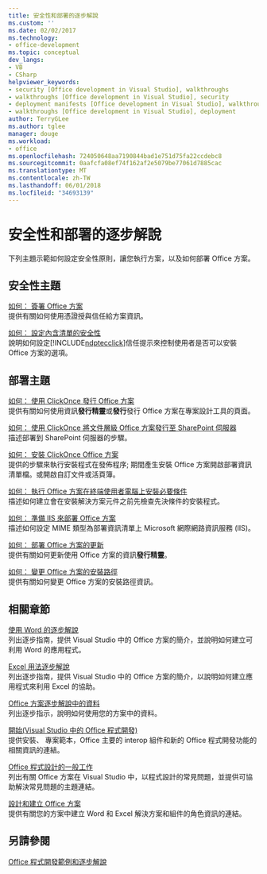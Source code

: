 ```yaml
---
title: 安全性和部署的逐步解說
ms.custom: ''
ms.date: 02/02/2017
ms.technology:
- office-development
ms.topic: conceptual
dev_langs:
- VB
- CSharp
helpviewer_keywords:
- security [Office development in Visual Studio], walkthroughs
- walkthroughs [Office development in Visual Studio], security
- deployment manifests [Office development in Visual Studio], walkthroughs
- walkthroughs [Office development in Visual Studio], deployment
author: TerryGLee
ms.author: tglee
manager: douge
ms.workload:
- office
ms.openlocfilehash: 724050648aa7190844bad1e751d75fa22ccdebc8
ms.sourcegitcommit: 0aafcfa08ef74f162af2e5079be77061d7885cac
ms.translationtype: MT
ms.contentlocale: zh-TW
ms.lasthandoff: 06/01/2018
ms.locfileid: "34693139"
---
```

# <a name="security-and-deployment-walkthroughs"></a>安全性和部署的逐步解說
  下列主題示範如何設定安全性原則，讓您執行方案，以及如何部署 Office 方案。  
  
## <a name="security-topics"></a>安全性主題  
 [如何： 簽署 Office 方案](../vsto/how-to-sign-office-solutions.md)  
 提供有關如何使用憑證授與信任給方案資訊。  
  
 [如何： 設定內含清單的安全性](../vsto/how-to-configure-inclusion-list-security.md)  
 說明如何設定[!INCLUDE[ndptecclick](../vsto/includes/ndptecclick-md.md)]信任提示來控制使用者是否可以安裝 Office 方案的選項。  
  
## <a name="deployment-topics"></a>部署主題  
 [如何： 使用 ClickOnce 發行 Office 方案](http://msdn.microsoft.com/en-us/2b6c247e-bc04-4ce4-bb64-c4e79bb3d5b8)  
 提供有關如何使用資訊**發行精靈**或**發行**發行 Office 方案在專案設計工具的頁面。  
  
 [如何： 使用 ClickOnce 將文件層級 Office 方案發行至 SharePoint 伺服器](http://msdn.microsoft.com/en-us/2408e809-fb78-42a1-9152-00afa1522e58)  
 描述部署到 SharePoint 伺服器的步驟。  
  
 [如何： 安裝 ClickOnce Office 方案](http://msdn.microsoft.com/en-us/14702f48-9161-4190-994c-78211fe18065)  
 提供的步驟來執行安裝程式在發佈程序; 期間產生安裝 Office 方案開啟部署資訊清單檔。或開啟自訂文件或活頁簿。  
  
 [如何： 執行 Office 方案在終端使用者電腦上安裝必要條件](http://msdn.microsoft.com/en-us/74dd2c52-838f-4abf-b2b4-4d7b0c2a0a98)  
 描述如何建立會在安裝解決方案元件之前先檢查先決條件的安裝程式。  
  
 [如何： 準備 IIS 來部署 Office 方案](http://msdn.microsoft.com/en-us/f62bce70-81d4-4f8b-86e6-2f2afec5d9b4)  
 描述如何設定 MIME 類型為部署資訊清單上 Microsoft 網際網路資訊服務 (IIS)。  
  
 [如何： 部署 Office 方案的更新](http://msdn.microsoft.com/en-us/be96db53-b6ea-46ab-b8d9-b76b098b3b13)  
 提供有關如何更新使用 Office 方案的資訊**發行精靈**。  
  
 [如何： 變更 Office 方案的安裝路徑](http://msdn.microsoft.com/en-us/d0eaa07b-2d72-4902-899f-2f9fb165b8fd)  
 提供有關如何變更 Office 方案的安裝路徑資訊。  
  
## <a name="related-sections"></a>相關章節  
 [使用 Word 的逐步解說](../vsto/walkthroughs-using-word.md)  
 列出逐步指南，提供 Visual Studio 中的 Office 方案的簡介，並說明如何建立可利用 Word 的應用程式。  
  
 [Excel 用法逐步解說](../vsto/walkthroughs-using-excel.md)  
 列出逐步指南，提供 Visual Studio 中的 Office 方案的簡介，以說明如何建立應用程式來利用 Excel 的協助。  
  
 [Office 方案逐步解說中的資料](../vsto/data-in-office-solutions-walkthroughs.md)  
 列出逐步指示，說明如何使用您的方案中的資料。  
  
 [開始&#40;Visual Studio 中的 Office 程式開發&#41;](../vsto/getting-started-office-development-in-visual-studio.md)  
 提供安裝、 專案範本，Office 主要的 interop 組件和新的 Office 程式開發功能的相關資訊的連結。  
  
 [Office 程式設計的一般工作](../vsto/common-tasks-in-office-programming.md)  
 列出有關 Office 方案在 Visual Studio 中，以程式設計的常見問題，並提供可協助解決常見問題的主題連結。  
  
 [設計和建立 Office 方案](../vsto/designing-and-creating-office-solutions.md)  
 提供有關您的方案中建立 Word 和 Excel 解決方案和組件的角色資訊的連結。  
  
## <a name="see-also"></a>另請參閱  
 [Office 程式開發範例和逐步解說](../vsto/office-development-samples-and-walkthroughs.md)  
  
  